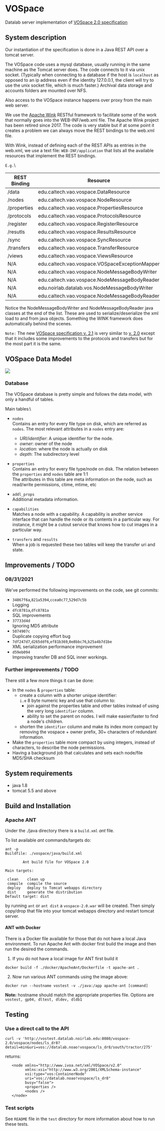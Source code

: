 # VOSpace
Datalab server implementation of [VOSpace 2.0 specification](https://ivoa.net/documents/VOSpace/20130329/REC-VOSpace-2.0-20130329.html)


## System description
Our instantiation of the specification is done in a Java REST API over a tomcat server. 

The VOSpace code uses a mysql database, usually running in the same machine as the Tomcat server does.
The code connects to it via unix socket. (Typically when connecting to a database if the host is `localhost`
as opposed to an ip address even if the identity 127.0.0.1, the client will try to use the unix socket 
file, which is much faster.)
Archival data storage and accounts folders are mounted over NFS.

Also access to the VOSpace instance happens over proxy from the main web server.

We use the [Apache Wink](http://wink.incubator.apache.org/index.html) RESTful framework to facilitate 
some of the work that normally goes into the WEB-INF/web.xml file. The Apache Wink project has been 
retired since 2017. The code is very stable but if at some point it creates a problem we can always
move the REST bindings to the web.xml file.

With Wink, instead of defining each of the REST APIs as entries in the web.xml, we use a text
 file: `WEB-INF/application` that lists all the available resources that implement the REST
bindings.

`E.g.`\

| REST Binding | Resource |
| ------------ | -------- |
|/data | edu.caltech.vao.vospace.DataResource |
|/nodes | edu.caltech.vao.vospace.NodeResource |
|/properties | edu.caltech.vao.vospace.PropertiesResource |
|/protocols | edu.caltech.vao.vospace.ProtocolsResource |
|/register | edu.caltech.vao.vospace.RegisterResource |
|/resutls | edu.caltech.vao.vospace.ResultsResource |
|/sync | edu.caltech.vao.vospace.SyncResource |
|/transfers | edu.caltech.vao.vospace.TransferResource |
|/views | edu.caltech.vao.vospace.ViewsResource |
| N/A | edu.caltech.vao.vospace.VOSpaceExceptionMapper |
| N/A | edu.caltech.vao.vospace.NodeMessageBodyWriter |
| N/A | edu.caltech.vao.vospace.NodeMessageBodyReader |
| N/A | edu.noirlab.datalab.vos.NodeMessageBodyWriter |
| N/A | edu.caltech.vao.vospace.NodeMessageBodyReader



Notice the NodeMessageBodyWriter and NodeMessageBodyReader java classes at the end of the list. 
These are used to serialize/deserialize the xml load to and from java objects. Something the WINK
framework does automatically behind the scenes.

``Note:`` The new [VOSpace specification v. 2.1](https://www.ivoa.net/documents/VOSpace/20180620/REC-VOSpace-2.1.html) 
is very similar to [v. 2.0](https://ivoa.net/documents/VOSpace/20130329/REC-VOSpace-2.0-20130329.html) except that it includes
 some improvements to the protocols and transfers but for the most part it is the same.

## VOSpace Data Model

![](https://ivoa.net/documents/VOSpace/20130329/vospace-node-hierarchy.png)

### Database
The VOSpace database is pretty simple and follows the data model, with only a handful of tables.

Main tables:\
* `nodes`\
Contains an entry for every file type on disk, which are referred as `nodes`.
The most relevant attributes in a `nodes` entry are:
  * *URI/identifier*: A unique identifier for the node.
  * *owner*: owner of the node
  * *location*: where the node is actually on disk
  * *depth*: The subdirectory level

* `properties`\
Contains an entry for every file type/node on disk. The relation between the `properties` and `nodes` table are 1:1\
The attributes in this table are meta information on the node, such as read/write permissions, ctime, mtime, etc
  
* `addl_props`\
Additional metadata information.
  
* `capabilities`\
Matches a node with a capability. A capability is another service interface that can handle the node or its contents
  in a particular way. For instance, it might be a cutout service that knows how to cut images in a particular way.
  
* `transfers` and `results`\
When a job is requested these two tables will keep the transfer uri and state.
  

## Improvements / TODO
### 08/31/2021
We've performed the following improvements on the code, see git commits:
- `34867f6a`,`821a5394`,`ccea0c77`,`529d7c5b`\
  Logging 
- `dfc8781a`,`dfc8781a`\
  SQL improvements
- `37733d4d`\
  Ignoring MD5 attribute
- `5074907c`\
  Duplicate copying effort bug
- `7df247d7`,`d265ddf6`,`ef81b369`,`0e8bbc76`,`b25a4b7d1be`\
  XML serialization performance improvement
- `d59eb094`\
  Improving transfer DB and SQL inner workings.
  
### Further improvements / TODO
There still a few more things it can be done:
* In the `nodes` & `properties` table:
  * create a column with a shorter unique identifier:\
    `i.e` 8 byte numeric key  and use that column to:
    * join against the properties table and other tables instead of using the very long `identifier` column.
    * ability to set the parent on nodes. I will make easier/faster to find a node's children.
  * shorten the `identifier` column and make its index more compact by 
    removing the vospace + owner prefix, 30+ characters of
    redundant information.
* Make the `properties` table more compact by using integers, instead of characters, to 
  describe the node permissions.
* Having a background job that calculates and sets each node/file MD5/SHA checksum
    
## System requirements
- java 1.8
- tomcat 5.5 and above

## Build and Installation

### Apache ANT
Under the ./java directory there is a `build.xml` *ant* file.

To list available *ant* commands/targets do:

```
ant -p
Buildfile: ./vospace/java/build.xml

        Ant build file for VOSpace 2.0

Main targets:

 clean    clean up
 compile  compile the source
 deploy   deploy to Tomcat webapps directory
 dist     generate the distribution
Default target: dist
```

by running `ant` or `ant dist` a `vospace-2.0.war` will be created. Then simply copy/drop
that file into your tomcat webapps directory and restart tomcat server.

#### ANT with Docker
There is a Docker file available for those that do not have a local Java environment. To run Apache Ant with docker first build the image and then run the desired the commands.
1. If you do not have a local image for ANT first build it
```
docker build -f ./docker/ApacheAnt/Dockerfile -t apache-ant .
```
2. Now run various ANT commands using the image above:
```
docker run --hostname vostest -v ./java:/app apache-ant [command]
```
**Note:** hostname should match the appropriate properties file. Options are ```vostest, gp04, dltest, dldev, dldb1```

## Testing

### Use a direct call to the API
```curl -v 'http://vostest.datalab.noirlab.edu:8080/vospace-2.0/vospace/nodes/ls_dr8?detail=min&uri=vos://datalab.noao!vospace/ls_dr8/south/tractor/275'```

returns:
```
   <node xmlns="http://www.ivoa.net/xml/VOSpace/v2.0" 
         xmlns:xsi="http://www.w3.org/2001/XMLSchema-instance"
         xsi:type="vos:ContainerNode"
         uri="vos://datalab.noao!vospace/ls_dr8"
         busy="false">
         <properties />
         <nodes />
   </node>
```
### Test scripts
See `README` file in the `test` directory for more information about how to run these tests.
